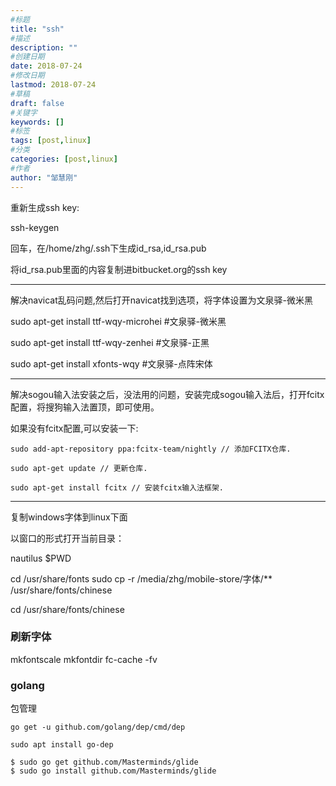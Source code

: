 ```yaml
---
#标题
title: "ssh"
#描述
description: ""
#创建日期
date: 2018-07-24
#修改日期
lastmod: 2018-07-24
#草稿
draft: false
#关键字
keywords: []
#标签
tags: [post,linux]
#分类
categories: [post,linux]
#作者
author: "邹慧刚"
---
```

重新生成ssh key:

ssh-keygen 

回车，在/home/zhg/.ssh下生成id_rsa,id_rsa.pub

将id_rsa.pub里面的内容复制进bitbucket.org的ssh key

---

解决navicat乱码问题,然后打开navicat找到选项，将字体设置为文泉驿-微米黑

sudo apt-get install ttf-wqy-microhei  #文泉驿-微米黑

sudo apt-get install ttf-wqy-zenhei  #文泉驿-正黑

sudo apt-get install xfonts-wqy #文泉驿-点阵宋体

---
解决sogou输入法安装之后，没法用的问题，安装完成sogou输入法后，打开fcitx配置，将搜狗输入法置顶，即可使用。

如果没有fcitx配置,可以安装一下:

    sudo add-apt-repository ppa:fcitx-team/nightly // 添加FCITX仓库.

    sudo apt-get update // 更新仓库.

    sudo apt-get install fcitx // 安装fcitx输入法框架.

---

复制windows字体到linux下面


以窗口的形式打开当前目录：

nautilus $PWD

cd /usr/share/fonts
sudo cp -r /media/zhg/mobile-store/字体/** /usr/share/fonts/chinese

cd /usr/share/fonts/chinese

### 刷新字体


mkfontscale
mkfontdir
fc-cache -fv




### golang

包管理

    go get -u github.com/golang/dep/cmd/dep

    sudo apt install go-dep

    $ sudo go get github.com/Masterminds/glide
    $ sudo go install github.com/Masterminds/glide